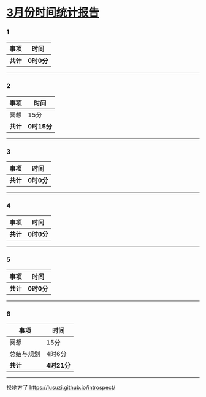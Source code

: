 # [3月份时间统计报告](https://github.com/lusuzi/gitblog/issues/13)

### 1

| 事项          | 时间     |
| ------------- | -------- |
| **共计**      | **0时0分** |

---

### 2

| 事项          | 时间        |
| ------------- | ----------- |
| 冥想          | 15分        |
| **共计**      | **0时15分** |

---

### 3

| 事项          | 时间     |
| ------------- | -------- |
| **共计**      | **0时0分** |

---

### 4

| 事项          | 时间     |
| ------------- | -------- |
| **共计**      | **0时0分** |

---

### 5

| 事项          | 时间     |
| ------------- | -------- |
| **共计**      | **0时0分** |

---

### 6

| 事项          | 时间        |
| ------------- | ----------- |
| 冥想          | 15分        |
| 总结与规划    | 4时6分      |
| **共计**      | **4时21分** |

---

换地方了
https://lusuzi.github.io/introspect/